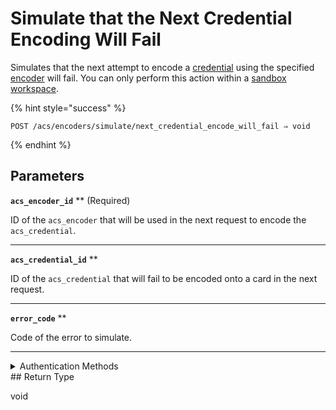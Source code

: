 # Simulate that the Next Credential Encoding Will Fail

Simulates that the next attempt to encode a [credential](../../../../capability-guides/access-systems/managing-credentials.md) using the specified [encoder](../../../../capability-guides/access-systems/working-with-card-encoders-and-scanners/README.md) will fail. You can only perform this action within a [sandbox workspace](../../../../core-concepts/workspaces/README.md#sandbox-workspaces).

{% hint style="success" %}
```
POST /acs/encoders/simulate/next_credential_encode_will_fail ⇒ void
```
{% endhint %}

## Parameters

**`acs_encoder_id`** **
 (Required)

ID of the `acs_encoder` that will be used in the next request to encode the `acs_credential`.

---

**`acs_credential_id`** **


ID of the `acs_credential` that will fail to be encoded onto a card in the next request.

---

**`error_code`** **


Code of the error to simulate.

---


<details>

<summary>Authentication Methods</summary>

- API key
- Personal access token
  <br>Must also include the `seam-workspace` header in the request.
</details>
## Return Type

void
